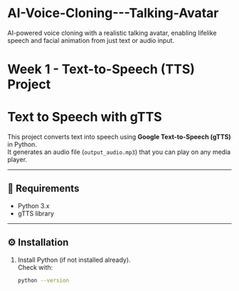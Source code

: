 # AI-Voice-Cloning---Talking-Avatar
AI-powered voice cloning with a realistic talking avatar, enabling lifelike speech and facial animation from just text or audio input.
# Week 1 - Text-to-Speech (TTS) Project

# Text to Speech with gTTS

This project converts text into speech using **Google Text-to-Speech (gTTS)** in Python.  
It generates an audio file (`output_audio.mp3`) that you can play on any media player.

---

## 📌 Requirements

- Python 3.x
- gTTS library

---

## ⚙️ Installation

1. Install Python (if not installed already).  
   Check with:
   ```bash
   python --version



